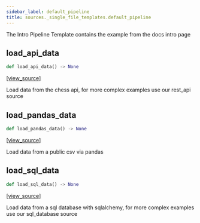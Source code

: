 ```yaml
---
sidebar_label: default_pipeline
title: sources._single_file_templates.default_pipeline
---
```


The Intro Pipeline Template contains the example from the docs intro page

## load\_api\_data

```python
def load_api_data() -> None
```

[[view_source]](https://github.com/dlt-hub/dlt/blob/f0690715274590fc4cacf1165e3661aaa7af1c15/dlt/sources/_single_file_templates/default_pipeline.py#L13)

Load data from the chess api, for more complex examples use our rest_api source

## load\_pandas\_data

```python
def load_pandas_data() -> None
```

[[view_source]](https://github.com/dlt-hub/dlt/blob/f0690715274590fc4cacf1165e3661aaa7af1c15/dlt/sources/_single_file_templates/default_pipeline.py#L33)

Load data from a public csv via pandas

## load\_sql\_data

```python
def load_sql_data() -> None
```

[[view_source]](https://github.com/dlt-hub/dlt/blob/f0690715274590fc4cacf1165e3661aaa7af1c15/dlt/sources/_single_file_templates/default_pipeline.py#L53)

Load data from a sql database with sqlalchemy, for more complex examples use our sql_database source

